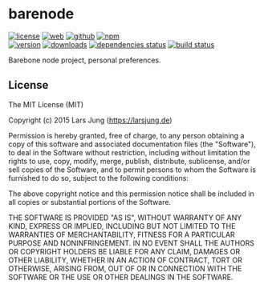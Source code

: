 # barenode

[![license][license-img]][github] [![web][web-img]][web] [![github][github-img]][github] [![npm][npm-img]][npm]  
[![version][npm-v-img]][npm] [![downloads][npm-dm-img]][npm] [![dependencies status][gemnasium-img]][gemnasium] [![build status][travis-img]][travis]

Barebone node project, personal preferences.


## License
The MIT License (MIT)

Copyright (c) 2015 Lars Jung (https://larsjung.de)

Permission is hereby granted, free of charge, to any person obtaining a copy
of this software and associated documentation files (the "Software"), to deal
in the Software without restriction, including without limitation the rights
to use, copy, modify, merge, publish, distribute, sublicense, and/or sell
copies of the Software, and to permit persons to whom the Software is
furnished to do so, subject to the following conditions:

The above copyright notice and this permission notice shall be included in
all copies or substantial portions of the Software.

THE SOFTWARE IS PROVIDED "AS IS", WITHOUT WARRANTY OF ANY KIND, EXPRESS OR
IMPLIED, INCLUDING BUT NOT LIMITED TO THE WARRANTIES OF MERCHANTABILITY,
FITNESS FOR A PARTICULAR PURPOSE AND NONINFRINGEMENT. IN NO EVENT SHALL THE
AUTHORS OR COPYRIGHT HOLDERS BE LIABLE FOR ANY CLAIM, DAMAGES OR OTHER
LIABILITY, WHETHER IN AN ACTION OF CONTRACT, TORT OR OTHERWISE, ARISING FROM,
OUT OF OR IN CONNECTION WITH THE SOFTWARE OR THE USE OR OTHER DEALINGS IN
THE SOFTWARE.


[web]: https://larsjung.de/barenode/
[github]: https://github.com/lrsjng/barenode
[npm]: https://www.npmjs.org/package/barenode
[gemnasium]: https://gemnasium.com/lrsjng/barenode
[travis]: https://travis-ci.org/lrsjng/barenode

[license-img]: https://img.shields.io/badge/license-MIT-a0a060.svg?style=flat-square
[web-img]: https://img.shields.io/badge/web-larsjung.de/barenode-a0a060.svg?style=flat-square
[github-img]: https://img.shields.io/badge/github-lrsjng/barenode-a0a060.svg?style=flat-square
[npm-img]: https://img.shields.io/badge/npm-@lrsjng/barenode-a0a060.svg?style=flat-square

[npm-v-img]: https://img.shields.io/npm/v/barenode.svg?style=flat-square
[npm-dm-img]: https://img.shields.io/npm/dm/barenode.svg?style=flat-square
[gemnasium-img]: https://img.shields.io/gemnasium/lrsjng/barenode.svg?style=flat-square
[travis-img]: https://img.shields.io/travis/lrsjng/barenode.svg?style=flat-square
